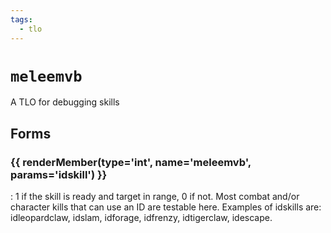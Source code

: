 ```yaml
---
tags:
  - tlo
---
```

# `meleemvb`

<!--tlo-desc-start-->
A TLO for debugging skills
<!--tlo-desc-end-->

## Forms
<!--tlo-forms-start-->
### {{ renderMember(type='int', name='meleemvb', params='idskill') }}

:   1 if the skill is ready and target in range, 0 if not. Most combat and/or character kills that can use an ID are testable here. Examples of idskills are: idleopardclaw, idslam, idforage, idfrenzy, idtigerclaw, idescape.

<!--tlo-forms-end-->

<!--tlo-linkrefs-start-->
[int]: ../macroquest/reference/data-types/datatype-int.md
<!--tlo-linkrefs-end-->